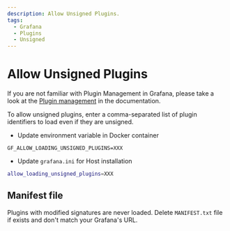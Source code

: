 ```yaml
---
description: Allow Unsigned Plugins.
tags:
  - Grafana
  - Plugins
  - Unsigned
---
```


# Allow Unsigned Plugins

If you are not familiar with Plugin Management in Grafana, please take a look at the [Plugin management](https://grafana.com/docs/grafana/latest/administration/plugin-management/) in the documentation.

To allow unsigned plugins, enter a comma-separated list of plugin identifiers to load even if they are unsigned.

- Update environment variable in Docker container

```docker
GF_ALLOW_LOADING_UNSIGNED_PLUGINS=XXX
```

- Update `grafana.ini` for Host installation

```sh
allow_loading_unsigned_plugins=XXX
```

## Manifest file

Plugins with modified signatures are never loaded. Delete `MANIFEST.txt` file if exists and don't match your Grafana's URL.
